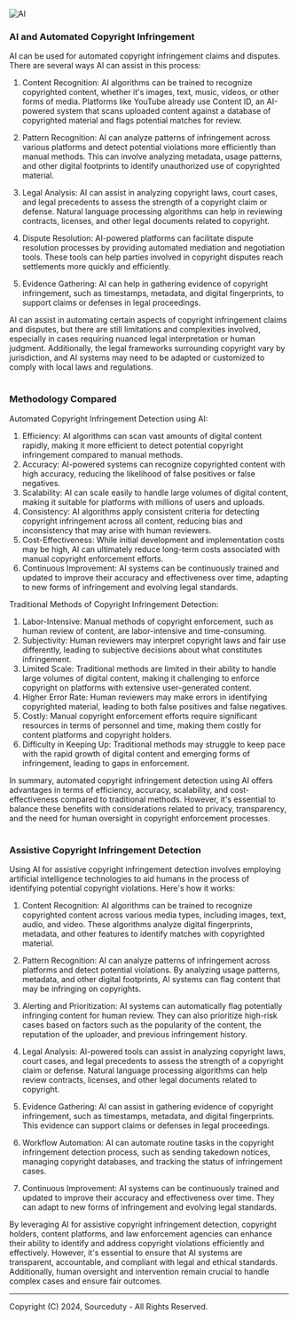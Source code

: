 ![AI](https://github.com/sourceduty/Copyright_AI/assets/123030236/728cb559-4bd3-4cbe-af25-6f0d50a139e2)

### AI and Automated Copyright Infringement

AI can be used for automated copyright infringement claims and disputes. There are several ways AI can assist in this process:

1. Content Recognition: AI algorithms can be trained to recognize copyrighted content, whether it's images, text, music, videos, or other forms of media. Platforms like YouTube already use Content ID, an AI-powered system that scans uploaded content against a database of copyrighted material and flags potential matches for review.

2. Pattern Recognition: AI can analyze patterns of infringement across various platforms and detect potential violations more efficiently than manual methods. This can involve analyzing metadata, usage patterns, and other digital footprints to identify unauthorized use of copyrighted material.

3. Legal Analysis: AI can assist in analyzing copyright laws, court cases, and legal precedents to assess the strength of a copyright claim or defense. Natural language processing algorithms can help in reviewing contracts, licenses, and other legal documents related to copyright.

4. Dispute Resolution: AI-powered platforms can facilitate dispute resolution processes by providing automated mediation and negotiation tools. These tools can help parties involved in copyright disputes reach settlements more quickly and efficiently.

5. Evidence Gathering: AI can help in gathering evidence of copyright infringement, such as timestamps, metadata, and digital fingerprints, to support claims or defenses in legal proceedings.

AI can assist in automating certain aspects of copyright infringement claims and disputes, but there are still limitations and complexities involved, especially in cases requiring nuanced legal interpretation or human judgment. Additionally, the legal frameworks surrounding copyright vary by jurisdiction, and AI systems may need to be adapted or customized to comply with local laws and regulations.

#
### Methodology Compared

Automated Copyright Infringement Detection using AI:

1. Efficiency: AI algorithms can scan vast amounts of digital content rapidly, making it more efficient to detect potential copyright infringement compared to manual methods.
2. Accuracy: AI-powered systems can recognize copyrighted content with high accuracy, reducing the likelihood of false positives or false negatives.
3. Scalability: AI can scale easily to handle large volumes of digital content, making it suitable for platforms with millions of users and uploads.
4. Consistency: AI algorithms apply consistent criteria for detecting copyright infringement across all content, reducing bias and inconsistency that may arise with human reviewers.
5. Cost-Effectiveness: While initial development and implementation costs may be high, AI can ultimately reduce long-term costs associated with manual copyright enforcement efforts.
6. Continuous Improvement: AI systems can be continuously trained and updated to improve their accuracy and effectiveness over time, adapting to new forms of infringement and evolving legal standards.

Traditional Methods of Copyright Infringement Detection:

1. Labor-Intensive: Manual methods of copyright enforcement, such as human review of content, are labor-intensive and time-consuming.
2. Subjectivity: Human reviewers may interpret copyright laws and fair use differently, leading to subjective decisions about what constitutes infringement.
3. Limited Scale: Traditional methods are limited in their ability to handle large volumes of digital content, making it challenging to enforce copyright on platforms with extensive user-generated content.
4. Higher Error Rate: Human reviewers may make errors in identifying copyrighted material, leading to both false positives and false negatives.
5. Costly: Manual copyright enforcement efforts require significant resources in terms of personnel and time, making them costly for content platforms and copyright holders.
6. Difficulty in Keeping Up: Traditional methods may struggle to keep pace with the rapid growth of digital content and emerging forms of infringement, leading to gaps in enforcement.

In summary, automated copyright infringement detection using AI offers advantages in terms of efficiency, accuracy, scalability, and cost-effectiveness compared to traditional methods. However, it's essential to balance these benefits with considerations related to privacy, transparency, and the need for human oversight in copyright enforcement processes.

#
### Assistive Copyright Infringement Detection

Using AI for assistive copyright infringement detection involves employing artificial intelligence technologies to aid humans in the process of identifying potential copyright violations. Here's how it works:

1. Content Recognition: AI algorithms can be trained to recognize copyrighted content across various media types, including images, text, audio, and video. These algorithms analyze digital fingerprints, metadata, and other features to identify matches with copyrighted material.

2. Pattern Recognition: AI can analyze patterns of infringement across platforms and detect potential violations. By analyzing usage patterns, metadata, and other digital footprints, AI systems can flag content that may be infringing on copyrights.

3. Alerting and Prioritization: AI systems can automatically flag potentially infringing content for human review. They can also prioritize high-risk cases based on factors such as the popularity of the content, the reputation of the uploader, and previous infringement history.

4. Legal Analysis: AI-powered tools can assist in analyzing copyright laws, court cases, and legal precedents to assess the strength of a copyright claim or defense. Natural language processing algorithms can help review contracts, licenses, and other legal documents related to copyright.

5. Evidence Gathering: AI can assist in gathering evidence of copyright infringement, such as timestamps, metadata, and digital fingerprints. This evidence can support claims or defenses in legal proceedings.

6. Workflow Automation: AI can automate routine tasks in the copyright infringement detection process, such as sending takedown notices, managing copyright databases, and tracking the status of infringement cases.

7. Continuous Improvement: AI systems can be continuously trained and updated to improve their accuracy and effectiveness over time. They can adapt to new forms of infringement and evolving legal standards.

By leveraging AI for assistive copyright infringement detection, copyright holders, content platforms, and law enforcement agencies can enhance their ability to identify and address copyright violations efficiently and effectively. However, it's essential to ensure that AI systems are transparent, accountable, and compliant with legal and ethical standards. Additionally, human oversight and intervention remain crucial to handle complex cases and ensure fair outcomes.

***
Copyright (C) 2024, Sourceduty - All Rights Reserved.
